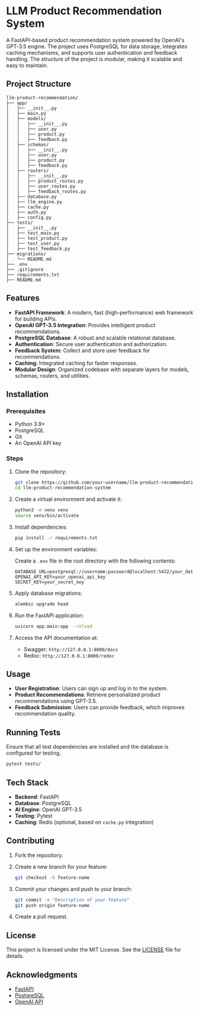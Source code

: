 # LLM Product Recommendation System

A FastAPI-based product recommendation system powered by OpenAI's GPT-3.5 engine. The project uses PostgreSQL for data storage, integrates caching mechanisms, and supports user authentication and feedback handling. The structure of the project is modular, making it scalable and easy to maintain.

## Project Structure

```plaintext
llm-product-recommendation/
├── app/
│   ├── __init__.py
│   ├── main.py
│   ├── models/
│   │   ├── __init__.py
│   │   ├── user.py
│   │   ├── product.py
│   │   ├── feedback.py
│   ├── schemas/
│   │   ├── __init__.py
│   │   ├── user.py
│   │   ├── product.py
│   │   ├── feedback.py
│   ├── routers/
│   │   ├── __init__.py
│   │   ├── product_routes.py
│   │   ├── user_routes.py
│   │   ├── feedback_routes.py
│   ├── database.py
│   ├── llm_engine.py
│   ├── cache.py
│   ├── auth.py
│   ├── config.py
├── tests/
│   ├── __init__.py
│   ├── test_main.py
│   ├── test_product.py
│   ├── test_user.py
│   ├── test_feedback.py
├── migrations/
│   └── README.md
├── .env
├── .gitignore
├── requirements.txt
├── README.md
```

## Features

- **FastAPI Framework**: A modern, fast (high-performance) web framework for building APIs.
- **OpenAI GPT-3.5 Integration**: Provides intelligent product recommendations.
- **PostgreSQL Database**: A robust and scalable relational database.
- **Authentication**: Secure user authentication and authorization.
- **Feedback System**: Collect and store user feedback for recommendations.
- **Caching**: Integrated caching for faster responses.
- **Modular Design**: Organized codebase with separate layers for models, schemas, routers, and utilities.

## Installation

### Prerequisites

- Python 3.9+
- PostgreSQL
- Git
- An OpenAI API key

### Steps

1. Clone the repository:

   ```bash
   git clone https://github.com/your-username/llm-product-recommendation-system.git
   cd llm-product-recommendation-system
   ```

2. Create a virtual environment and activate it:

   ```bash
   python3 -m venv venv
   source venv/bin/activate
   ```

3. Install dependencies:

   ```bash
   pip install -r requirements.txt
   ```

4. Set up the environment variables:

   Create a `.env` file in the root directory with the following contents:

   ```env
   DATABASE_URL=postgresql://username:password@localhost:5432/your_database
   OPENAI_API_KEY=your_openai_api_key
   SECRET_KEY=your_secret_key
   ```

5. Apply database migrations:

   ```bash
   alembic upgrade head
   ```

6. Run the FastAPI application:

   ```bash
   uvicorn app.main:app --reload
   ```

7. Access the API documentation at:

   - Swagger: `http://127.0.0.1:8000/docs`
   - Redoc: `http://127.0.0.1:8000/redoc`

## Usage

- **User Registration**: Users can sign up and log in to the system.
- **Product Recommendations**: Retrieve personalized product recommendations using GPT-3.5.
- **Feedback Submission**: Users can provide feedback, which improves recommendation quality.

## Running Tests

Ensure that all test dependencies are installed and the database is configured for testing.

```bash
pytest tests/
```

## Tech Stack

- **Backend**: FastAPI
- **Database**: PostgreSQL
- **AI Engine**: OpenAI GPT-3.5
- **Testing**: Pytest
- **Caching**: Redis (optional, based on `cache.py` integration)

## Contributing

1. Fork the repository.
2. Create a new branch for your feature:

   ```bash
   git checkout -b feature-name
   ```

3. Commit your changes and push to your branch:

   ```bash
   git commit -m "Description of your feature"
   git push origin feature-name
   ```

4. Create a pull request.

## License

This project is licensed under the MIT License. See the [LICENSE](LICENSE) file for details.

## Acknowledgments

- [FastAPI](https://fastapi.tiangolo.com/)
- [PostgreSQL](https://www.postgresql.org/)
- [OpenAI API](https://openai.com/api/)
